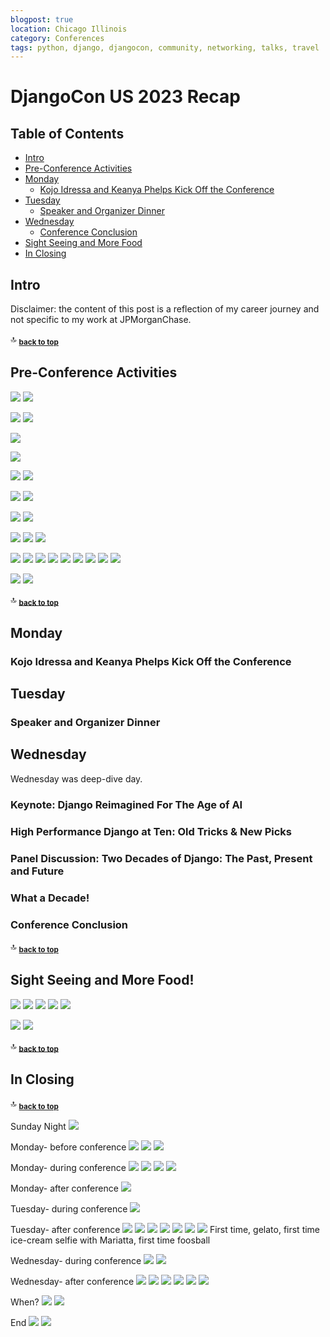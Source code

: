 ```yaml
---
blogpost: true
location: Chicago Illinois
category: Conferences
tags: python, django, djangocon, community, networking, talks, travel
---
```


# DjangoCon US 2023 Recap

Table of Contents
-----------------

- [Intro](#intro)
- [Pre-Conference Activities](#pre-conference-activities)
- [Monday](#monday)
    - [Kojo Idressa and Keanya Phelps Kick Off the Conference](#kojo-idressa-and-keanya-phelps-kick-off-the-conference)
- [Tuesday](#tuesday)
    - [Speaker and Organizer Dinner](#speaker-and-organizer-dinner)
- [Wednesday](#wednesday)
    - [Conference Conclusion](#conference-conclusion)
- [Sight Seeing and More Food](#sight-seeing-and-more-food)
- [In Closing](#in-closing)

## Intro

Disclaimer: the content of this post is a reflection of my career journey and not specific to my work at JPMorganChase.

<!--
https://2025.djangocon.us/schedule/
-->

🔝 <sub>[**back to top**](#table-of-contents)</sub>

## Pre-Conference Activities

![](djangocon-us-2025-recap-images/view-of-chicago-coast-going-forward.jpg)
![](djangocon-us-2025-recap-images/view-of-chicago-coast-looking-back.jpg)

![](djangocon-us-2025-recap-images/field-museum-patagotitan-maroyum.jpg)
![](djangocon-us-2025-recap-images/field-museum-imperal-topaz-pendant.jpg)

![](djangocon-us-2025-recap-images/field-museum-benld-meteorite-exhibit.jpg)

![](djangocon-us-2025-recap-images/field-museum-chinese-masks.jpg)

![](djangocon-us-2025-recap-images/field-museum-alaskan-brown-bears.jpg)
![](djangocon-us-2025-recap-images/field-museum-the-lions-of-tsavo.jpg)

![](djangocon-us-2025-recap-images/field-museum-the-chicago-archaeopteryx.jpg)
![](djangocon-us-2025-recap-images/field-museum-megalodon-shark-replica-jaw.jpg)

![](djangocon-us-2025-recap-images/field-museum-inside-ancient-egypt.jpg)
![](djangocon-us-2025-recap-images/field-museum-this-fish-dies-the-day-of-the-impact.jpg)

![](djangocon-us-2025-recap-images/shaws-shrimp-cocktail.jpg)
![](djangocon-us-2025-recap-images/shaws-cod.jpg)
![](djangocon-us-2025-recap-images/shaws-chocolate-cake.jpg)

![](djangocon-us-2025-recap-images/art-institute-of-chicago-outside.jpg)
![](djangocon-us-2025-recap-images/art-institute-of-chicago-america-windows.jpg)
![](djangocon-us-2025-recap-images/art-institute-of-chicago-nighthawks.jpg)
![](djangocon-us-2025-recap-images/art-institute-of-chicago-the-old-guitarist.jpg)
![](djangocon-us-2025-recap-images/art-institute-of-chicago-a-sunday-on-la-grande-jatte-crowd.jpg)
![](djangocon-us-2025-recap-images/art-institute-of-chicago-a-sunday-on-la-grande-jatte-detail.jpg)
![](djangocon-us-2025-recap-images/art-institute-of-chicago-improvisation-no-30.jpg)
![](djangocon-us-2025-recap-images/art-institute-of-chicago-mr-pointy.jpg)
![](djangocon-us-2025-recap-images/art-institute-of-chicago-room.jpg)

<!--
Ferris Bueller Tour
-->

![](djangocon-us-2025-recap-images/thompson-chicago-room.jpg)
![](djangocon-us-2025-recap-images/thompson-chicago-city-view.jpg)

🔝 <sub>[**back to top**](#table-of-contents)</sub>

## Monday

### Kojo Idressa and Keanya Phelps Kick Off the Conference

## Tuesday

<!--
#### Django Social T-Shirt
-->

### Speaker and Organizer Dinner

## Wednesday

Wednesday was deep-dive day. 

### Keynote: Django Reimagined For The Age of AI

<!--
https://2025.djangocon.us/talks/keynote-wednesday/
-->

### High Performance Django at Ten: Old Tricks & New Picks

<!--
https://2025.djangocon.us/talks/high-performance-django-at-ten-old-tricks-new-picks/
-->

### Panel Discussion: Two Decades of Django: The Past, Present and Future

<!--
https://2025.djangocon.us/talks/panel-discussion-details/
-->

### What a Decade!

<!--
https://2025.djangocon.us/talks/what-a-decade/
-->

### Conference Conclusion

🔝 <sub>[**back to top**](#table-of-contents)</sub>

## Sight Seeing and More Food!

<!--
I consider getting to know the host city to be an important part of the conference experience. 
-->

![](djangocon-us-2025-recap-images/field-museum-gold-nugget.jpg)
![](djangocon-us-2025-recap-images/field-museum-esquel-meteorite.jpg)
![](djangocon-us-2025-recap-images/field-museum-benld-meteorite.jpg)
![](djangocon-us-2025-recap-images/field-museum-coelacanth-replica.jpg)
![](djangocon-us-2025-recap-images/field-museum-apatosaurus-footprint-comparison.jpg)

![](djangocon-us-2025-recap-images/art-institute-of-chicago-american-gothic.jpg)
![](djangocon-us-2025-recap-images/art-institute-of-chicago-self-portrait.jpg)

🔝 <sub>[**back to top**](#table-of-contents)</sub>

## In Closing

🔝 <sub>[**back to top**](#table-of-contents)</sub>

Sunday Night
![](djangocon-us-2025-recap-images/chicago-river-at-night.jpg)

Monday- before conference
![](djangocon-us-2025-recap-images/happy-times.jpg)
![](djangocon-us-2025-recap-images/on-the-red-line.jpg)
![](djangocon-us-2025-recap-images/original-house-of-pancakes-strawberry-crepes.jpg)

Monday- during conference
![](djangocon-us-2025-recap-images/djangocon-us-python-distilled-signed.jpg)
![](djangocon-us-2025-recap-images/djangocon-us-hey-we-dont-do-that-here.jpg)
![](djangocon-us-2025-recap-images/djangocon-us-me-afi-and-velda.png)
![](djangocon-us-2025-recap-images/djangocon-us-gifts-from-afi-and-velda.jpg)

Monday- after conference
![](djangocon-us-2025-recap-images/broken-shaker-bar.jpg)

Tuesday- during conference
![](djangocon-us-2025-recap-images/djangocon-us-me-jeff-marlene-paolo.png)

Tuesday- after conference
![](djangocon-us-2025-recap-images/carnivale-bar.jpg)
![](djangocon-us-2025-recap-images/carnivale-dining-room.jpg)
![](djangocon-us-2025-recap-images/carnivale-dinner.jpg)
![](djangocon-us-2025-recap-images/amorino-ice-cream-flash-mob.jpeg)
![](djangocon-us-2025-recap-images/amorino-me-and-mariatta.png)
![](djangocon-us-2025-recap-images/amorino-vanilla-and-chocolate.jpg)
![](djangocon-us-2025-recap-images/punch-bowl-foosball.jpg)
First time, gelato, first time ice-cream selfie with Mariatta, first time foosball

Wednesday- during conference
![](djangocon-us-2025-recap-images/djangocon-us-me-and-jon.jpeg)
![](djangocon-us-2025-recap-images/djangocon-africa-raffle.jpg)

Wednesday- after conference
![](djangocon-us-2025-recap-images/oak-street-beach.jpg)
![](djangocon-us-2025-recap-images/wendella-boat-tour-kickoff.jpg)
![](djangocon-us-2025-recap-images/wendella-the-boat.jpg)
![](djangocon-us-2025-recap-images/giordanos-me-jacob-tim-mariatta.png)
![](djangocon-us-2025-recap-images/giordanos-pizza-crowd.jpg)
![](djangocon-us-2025-recap-images/giordanos-pizza.jpg)

When?
![](djangocon-us-2025-recap-images/chicago-river-daylight.jpg)
![](djangocon-us-2025-recap-images/djangocon-us-happy-birthday-django-cake.jpg)

End
![](djangocon-us-2025-recap-images/djangocon-us-my-badge.jpg)
![](djangocon-us-2025-recap-images/djangocon-us-puzzle-swag.jpg)


